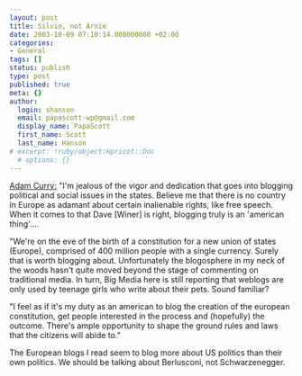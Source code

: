 ```yaml
---
layout: post
title: Silvio, not Arnie
date: 2003-10-09 07:10:14.000000000 +02:00
categories:
- General
tags: []
status: publish
type: post
published: true
meta: {}
author:
  login: shanson
  email: papascott-wp@gmail.com
  display_name: PapaScott
  first_name: Scott
  last_name: Hanson
# excerpt: !ruby/object:Hpricot::Doc
  # options: {}
---
```

<p><a title="Adam Curry's Weblog" href="http://www.blognewsnetwork.com/members/0000001/2003/10/09.html#a4571">Adam Curry:</a> "I'm jealous of the vigor and dedication that goes into blogging political and social issues in the states. Believe me that there is no country in Europe as adamant about certain inalienable rights, like free speech. When it comes to that Dave [Winer] is right, blogging truly is an 'american thing'....</p>
<p>"We're on the eve of the birth of a constitution for a new union of states (Europe), comprised of 400 million people with a single currency. Surely that is worth blogging about. Unfortunately the blogosphere in my neck of the woods hasn't quite moved beyond the stage of commenting on traditional media. In turn, Big Media here is still reporting that weblogs are only used by teenage girls who write about their pets. Sound familiar?</p>
<p>"I feel as if it's my duty as an american to blog the creation of the european constitution, get people interested in the process and (hopefully) the outcome. There's ample opportunity to shape the ground rules and laws that the citizens will abide to."</p>
<p>The European blogs I read seem to blog more about US politics than their own politics. We should be talking about Berlusconi, not Schwarzenegger.</p>
